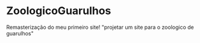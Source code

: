 # ZoologicoGuarulhos
 Remasterização do meu primeiro site! "projetar um site para o zoologico de guarulhos"

